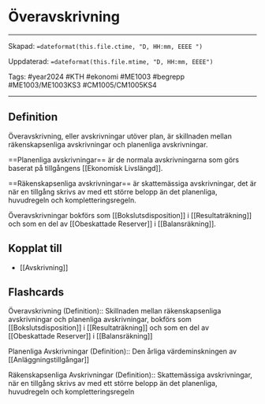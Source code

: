 # Överavskrivning

---

Skapad: `=dateformat(this.file.ctime, "D, HH:mm, EEEE ")`

Uppdaterad: `=dateformat(this.file.mtime, "D, HH:mm, EEEE")`

Tags: #year2024 #KTH #ekonomi #ME1003 #begrepp #ME1003/ME1003KS3 #CM1005/CM1005KS4

---

## Definition

Överavskrivning, eller avskrivningar utöver plan, är skillnaden mellan räkenskapsenliga avskrivningar och planenliga avskrivningar.

==Planenliga avskrivningar== är de normala avskrivningarna som görs baserat på tillgångens [[Ekonomisk Livslängd]].

==Räkenskapsenliga avskrivningar== är skattemässiga avskrivningar, det är när en tillgång skrivs av med ett större belopp än det planenliga, huvudregeln och kompletteringsregeln.

Överavskrivningar bokförs som [[Bokslutsdisposition]] i [[Resultaträkning]] och som en del av [[Obeskattade Reserver]] i [[Balansräkning]].

## Kopplat till

- [[Avskrivning]]

## Flashcards

Överavskrivning (Definition):: Skillnaden mellan räkenskapsenliga avskrivningar och planenliga avskrivningar, bokförs som [[Bokslutsdisposition]] i [[Resultaträkning]] och som en del av [[Obeskattade Reserver]] i [[Balansräkning]]
<!--SR:!2024-03-14,7,250!2024-03-11,5,246-->

Planenliga Avskrivningar (Definition):: Den årliga värdeminskningen av [[Anläggningstillgångar]]
<!--SR:!2024-03-13,7,266!2024-03-21,13,270-->

Räkenskapsenliga Avskrivningar (Definition):: Skattemässiga avskrivningar, när en tillgång skrivs av med ett större belopp än det planenliga, huvudregeln och kompletteringsregeln
<!--SR:!2024-03-12,6,266!2024-03-20,12,286-->
